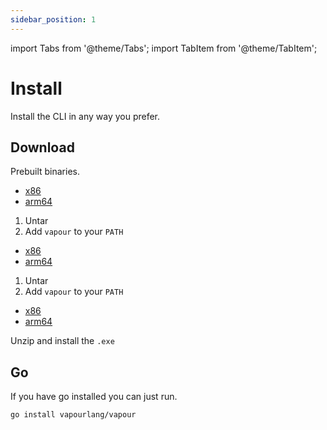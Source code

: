 ```yaml
---
sidebar_position: 1
---
```


import Tabs from '@theme/Tabs';
import TabItem from '@theme/TabItem';

# Install

Install the CLI in any way you prefer.

## Download

Prebuilt binaries.

<Tabs>
<TabItem value="linux" label="Linux">

- [x86](https://github.com/vapourlang/vapour/releases/latest/download/vapour_Linux_x86_64.tar.gz)
- [arm64](https://github.com/vapourlang/vapour/releases/latest/download/vapour_Linux_arm64.tar.gz)

1. Untar
2. Add `vapour` to your `PATH`

</TabItem>
<TabItem value="mac" label="Mac Os">

- [x86](https://github.com/vapourlang/vapour/releases/latest/download/vapour_Darwin_x86_64.tar.gz)
- [arm64](https://github.com/vapourlang/vapour/releases/latest/download/vapour_Darwin_arm64.tar.gz)

1. Untar
2. Add `vapour` to your `PATH`

</TabItem>

<TabItem value="meh" label="Windows">

- [x86](https://github.com/vapourlang/vapour/releases/latest/download/vapour_Windows_x86_64.zip)
- [arm64](https://github.com/vapourlang/vapour/releases/latest/download/vapour_Windows_arm64.zip)

Unzip and install the `.exe`

</TabItem>
</Tabs>

## Go

If you have go installed you can just run.

```bash
go install vapourlang/vapour
```

